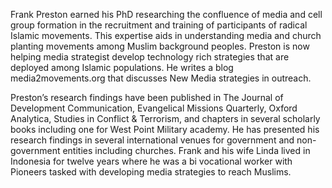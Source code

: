 ﻿---
name: Frank Preston
description: Media Strategist for Islamic World, Pioneers
picture: frank_preston.jpg
twitter: handle
---
Frank Preston earned his PhD researching the confluence of media and cell group formation in the recruitment and training of participants of radical Islamic movements.  This expertise aids in understanding media and church planting movements among Muslim background peoples.  Preston is now helping media strategist develop technology rich strategies that are deployed among Islamic populations. He writes a blog media2movements.org that discusses New Media strategies in outreach. 
<br>

Preston’s research findings have been published in The Journal of Development Communication, Evangelical Missions Quarterly, Oxford Analytica, Studies in Conflict & Terrorism, and chapters in several scholarly books including one for West Point Military academy. He has presented his research findings in several international venues for government and non-government entities including churches. Frank and his wife Linda lived in Indonesia for twelve years where he was a bi vocational worker with Pioneers tasked with developing media strategies to reach Muslims. 

